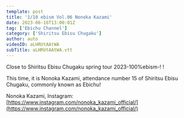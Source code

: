 ```yaml
---
template: post
title: '1/10 ebism Vol.06 Nonoka Kazami'
date: 2023-06-16T13:00:01Z
tag: ['Ebichu Channel']
category: ['Shiritsu Ebisu Chugaku']
author: auto 
videoID: aLHRUtAAtWA
subTitle: aLHRUtAAtWA.vtt
---
```

Close to Shiritsu Ebisu Chugaku spring tour 2023-100%ebism-! !

This time, it is Nonoka Kazami, attendance number 15 of Shiritsu Ebisu Chugaku, commonly known as Ebichu!

Nonoka Kazami, Instagram: [https://www.instagram.com/nonoka_kazami_official/](https://www.instagram.com/nonoka_kazami_official/)